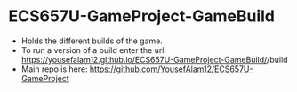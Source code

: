 # ECS657U-GameProject-GameBuild

- Holds the different builds of the game.
- To run a version of a build enter the url: https://yousefalam12.github.io/ECS657U-GameProject-GameBuild/<enter version number>/build
- Main repo is here: https://github.com/YousefAlam12/ECS657U-GameProject
